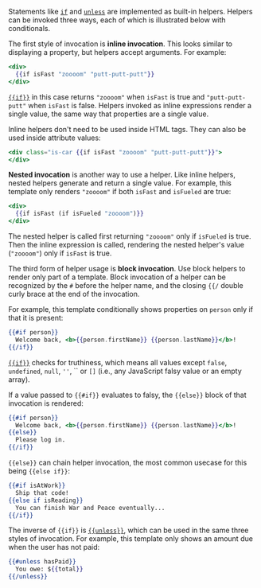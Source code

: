 Statements like [`if`](http://emberjs.com/api/classes/Ember.Templates.helpers.html#method_if) and [`unless`](http://emberjs.com/api/classes/Ember.Templates.helpers.html#method_unless) are implemented as built-in helpers. Helpers can be invoked three ways, each of which is illustrated below with conditionals.

The first style of invocation is **inline invocation**. This looks similar to displaying a property, but helpers accept arguments. For example:

```handlebars
<div>
  {{if isFast "zoooom" "putt-putt-putt"}}
</div>
```

[`{{if}}`](http://emberjs.com/api/classes/Ember.Templates.helpers.html#method_if) in this case returns `"zoooom"` when `isFast` is true and `"putt-putt-putt"` when `isFast` is false. Helpers invoked as inline expressions render a single value, the same way that properties are a single value.

Inline helpers don't need to be used inside HTML tags. They can also be used inside attribute values:

```handlebars
<div class="is-car {{if isFast "zoooom" "putt-putt-putt"}}">
</div>
```

**Nested invocation** is another way to use a helper. Like inline helpers, nested helpers generate and return a single value. For example, this template only renders `"zoooom"` if both `isFast` and `isFueled` are true:

```handlebars
<div>
  {{if isFast (if isFueled "zoooom")}}
</div>
```

The nested helper is called first returning `"zoooom"` only if `isFueled` is true. Then the inline expression is called, rendering the nested helper's value (`"zoooom"`) only if `isFast` is true.

The third form of helper usage is **block invocation**. Use block helpers to render only part of a template. Block invocation of a helper can be recognized by the `#` before the helper name, and the closing `{{/` double curly brace at the end of the invocation.

For example, this template conditionally shows properties on `person` only if that it is present:

```handlebars
{{#if person}}
  Welcome back, <b>{{person.firstName}} {{person.lastName}}</b>!
{{/if}}
```

[`{{if}}`](http://emberjs.com/api/classes/Ember.Templates.helpers.html#method_if) checks for truthiness, which means all values except `false`, `undefined`, `null`, `''`, `` or `[]` (i.e., any JavaScript falsy value or an empty array).

If a value passed to `{{#if}}` evaluates to falsy, the `{{else}}` block of that invocation is rendered:

```handlebars
{{#if person}}
  Welcome back, <b>{{person.firstName}} {{person.lastName}}</b>!
{{else}}
  Please log in.
{{/if}}
```

`{{else}}` can chain helper invocation, the most common usecase for this being `{{else if}}`:

```handlebars
{{#if isAtWork}}
  Ship that code!
{{else if isReading}}
  You can finish War and Peace eventually...
{{/if}}
```

The inverse of `{{if}}` is [`{{unless}}`](http://emberjs.com/api/classes/Ember.Templates.helpers.html#method_unless), which can be used in the same three styles of invocation. For example, this template only shows an amount due when the user has not paid:

```handlebars
{{#unless hasPaid}}
  You owe: ${{total}}
{{/unless}}
```